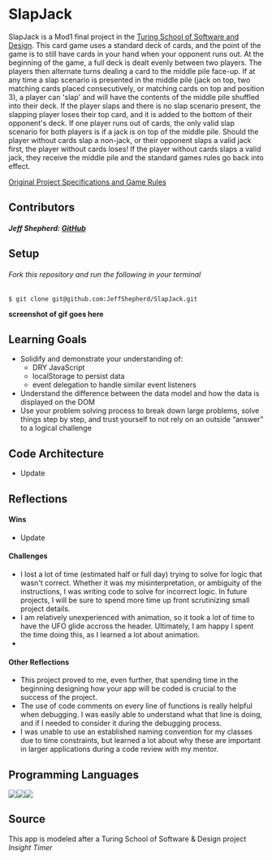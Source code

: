 # **SlapJack**

SlapJack is a Mod1 final project in the [Turing School of Software and Design](https://turing.io/). This card game uses a standard deck of cards, and the point of the game is to still have cards in your hand when your opponent runs out. At the beginning of the game, a full deck is dealt evenly between two players. The players then alternate turns dealing a card to the middle pile face-up. If at any time a slap scenario is presented in the middle pile (jack on top, two matching cards placed consecutively, or matching cards on top and position 3), a player can 'slap' and will have the contents of the middle pile shuffled into their deck. If the player slaps and there is no slap scenario present, the slapping player loses their top card, and it is added to the bottom of their opponent's deck. If one player runs out of cards, the only valid slap scenario for both players is if a jack is on top of the middle pile. Should the player without cards slap a non-jack, or their opponent slaps a valid jack first, the player without cards loses! If the player without cards slaps a valid jack, they receive the middle pile and the standard games rules go back into effect.


[Original Project Specifications and Game Rules](https://frontend.turing.io/projects/module-1/slapjack.html)




## Contributors
##### Jeff Shepherd: [GitHub](https://github.com/JeffShepherd)

## Setup
###### *Fork this repository and run the following in your terminal*
```
$ git clone git@github.com:JeffShepherd/SlapJack.git
```


**screenshot of gif goes here**


## Learning Goals
  - Solidify and demonstrate your understanding of:
    - DRY JavaScript
    - localStorage to persist data
    - event delegation to handle similar event listeners
  - Understand the difference between the data model and how the data is displayed on the DOM
  - Use your problem solving process to break down large problems, solve things step by step, and trust yourself to not rely on an outside “answer” to a logical    challenge


## Code Architecture
  - Update


## Reflections
#### Wins
  - Update

#### Challenges
  - I lost a lot of time (estimated half or full day) trying to solve for logic that wasn't correct. Whether it was my misinterpretation, or ambiguity of the instructions, I was writing code to solve for incorrect logic. In future projects, I will be sure to spend more time up front scrutinizing small project details.
  - I am relatively unexperienced with animation, so it took a lot of time to have the UFO glide accross the header. Ultimately, I am happy I spent the time doing this, as I learned a lot about animation.
  - 

#### Other Reflections
  - This project proved to me, even further, that spending time in the beginning designing how your app will be coded is crucial to the success of the project.
  - The use of code comments on every line of functions is really helpful when debugging. I was easily able to understand what that line is doing, and if I needed to consider it during the debugging process.
  - I was unable to use an established naming convention for my classes due to time constraints, but learned a lot about why these are important in larger applications during a code review with my mentor.



## Programming Languages
 <img src="https://img.shields.io/badge/javascript%20-%23323330.svg?&style=for-the-badge&logo=javascript&logoColor=%23F7DF1E"/><img src="https://img.shields.io/badge/css3%20-%231572B6.svg?&style=for-the-badge&logo=css3&logoColor=white"/><img src="https://img.shields.io/badge/html5%20-%23E34F26.svg?&style=for-the-badge&logo=html5&logoColor=white"/>



 ## Source
 This app is modeled after a Turing School of Software & Design project *Insight Timer*
  
